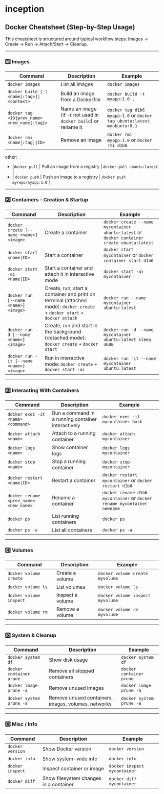 # inception

## Docker Cheatsheet (Step-by-Step Usage)

This cheatsheet is structured around typical workflow steps: Images → Create → Run → Attach/Start → Cleanup.

---

### 1️⃣ Images

| Command | Description | Example |
|---------|------------|---------|
| `docker images` | List all images | `docker images` |
| `docker build [-t <name[:tag>]] <context>` | Build an image from a Dockerfile | `docker build -t myapp:1.0 .` |
| `docker tag <ID\|prev_name> <new_name[:tag]>` | Name an image (if `-t` not used in `docker build`) or rename it | `docker tag d1b6 myapp:1.0` or `docker tag ubuntu:latest myubuntu:0.1` |
| `docker rmi <name[:tag]\|ID>` | Remove an image | `docker rmi myapp:1.0` or `docker rmi d1b6` |

other:

- |`docker pull` | Pull an image from a registry | `docker pull ubuntu:latest` |
- | `docker push` | Push an image to a registry | `docker push myrepo/myapp:1.0` |

---

### 2️⃣ Containers - Creation & Startup

| Command | Description | Example |
|---------|------------|---------|
| `docker create [--name <name>] <image>` | Create a container | `docker create --name mycontainer ubuntu:latest` or `docker container create ubuntu:latest`|
| `docker start <name\|ID>` | Start a container | `docker start mycontainer` or `docker container start d1b6` |
| `docker start -ai <name\|ID>` | Start a container and attach it in interactive mode | `docker start -ai mycontainer` |
| `docker run [--name <name>] <image>` | Create, run, start a container and print on terminal (attached mode): `docker create` + `docker start` + `docker attach` | `docker run --name mycontainer ubuntu:latest` |
| `docker run -d [--name <name>] <image>` | Create, run and start in the background (detached mode): `docker create` + `docker start` | `docker run -d --name mycontainer ubuntu:latest sleep 3600` |
| `docker run -it [--name <name>] <image>` | Run in interactive mode: `docker create` + `docker start -ai` | `docker run -it --name mycontainer ubuntu:latest` |

---

### 3️⃣ Interacting With Containers

| Command | Description | Example |
|---------|------------|---------|
| `docker exec -it <name> <command>` | Run a command in a running container interactively | `docker exec -it mycontainer bash` |
| `docker attach <name>` | Attach to a running container | `docker attach mycontainer` |
| `docker logs <name>` | Show container logs | `docker logs mycontainer` |
| `docker stop <name>` | Stop a running container | `docker stop mycontainer` |
| `docker restart <name\|ID>` | Restart a container | `docker restart mycontainer` or `docker restart d1b6`|
| `docker rename <prev_name> <new_name>` | Rename a container | `docker rename d1b6 mycontainer` or `docker rename mycontainer newname`|
| `docker ps` | List running containers | `docker ps` |
| `docker ps -a` | List all containers | `docker ps -a` |

---

### 4️⃣ Volumes

| Command | Description | Example |
|---------|------------|---------|
| `docker volume create` | Create a volume | `docker volume create myvolume` |
| `docker volume ls` | List volumes | `docker volume ls` |
| `docker volume inspect` | Inspect a volume | `docker volume inspect myvolume` |
| `docker volume rm` | Remove a volume | `docker volume rm myvolume` |

---

### 5️⃣ System & Cleanup

| Command | Description | Example |
|---------|------------|---------|
| `docker system df` | Show disk usage | `docker system df` |
| `docker container prune` | Remove all stopped containers | `docker container prune` |
| `docker image prune -a` | Remove unused images | `docker image prune -a` |
| `docker system prune -a` | Remove unused containers, images, volumes, networks | `docker system prune -a` |

---

### 6️⃣ Misc / Info

| Command | Description | Example |
|---------|------------|---------|
| `docker version` | Show Docker version | `docker version` |
| `docker info` | Show system-wide info | `docker info` |
| `docker inspect` | Inspect container or image | `docker inspect mycontainer` |
| `docker diff` | Show filesystem changes in a container | `docker diff mycontainer` |
